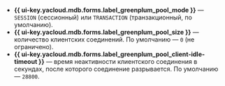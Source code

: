 * **{{ ui-key.yacloud.mdb.forms.label_greenplum_pool_mode }}** — `SESSION` (сессионный) или `TRANSACTION` (транзакционный, по умолчанию).
* **{{ ui-key.yacloud.mdb.forms.label_greenplum_pool_size }}** — количество клиентских соединений. По умолчанию — `0` (не ограничено).
* **{{ ui-key.yacloud.mdb.forms.label_greenplum_pool_client-idle-timeout }}** — время неактивности клиентского соединения в секундах, после которого соединение разрывается. По умолчанию — `28800`.
